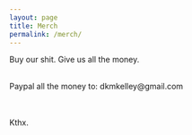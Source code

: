 ```yaml
---
layout: page
title: Merch
permalink: /merch/
---
```


Buy our shit. Give us all the money.
<br>
<br>
<p>Paypal all the money to: dkmkelley@gmail.com</p>
<br>
<br>
Kthx.

